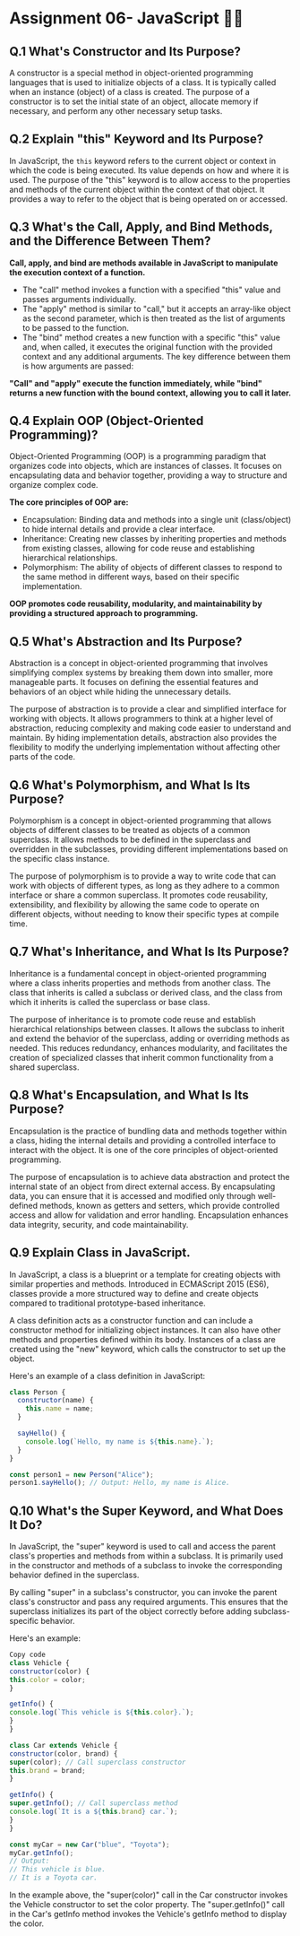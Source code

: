 # Assignment 06- JavaScript 📕🚀

## Q.1 What's Constructor and Its Purpose?

A constructor is a special method in object-oriented programming languages that is used to initialize objects of a class. It is typically called when an instance (object) of a class is created. The purpose of a constructor is to set the initial state of an object, allocate memory if necessary, and perform any other necessary setup tasks.

## Q.2 Explain "this" Keyword and Its Purpose?

In JavaScript, the `this` keyword refers to the current object or context in which the code is being executed. Its value depends on how and where it is used. The purpose of the "this" keyword is to allow access to the properties and methods of the current object within the context of that object. It provides a way to refer to the object that is being operated on or accessed.

## Q.3 What's the Call, Apply, and Bind Methods, and the Difference Between Them?

**Call, apply, and bind are methods available in JavaScript to manipulate the execution context of a function.**

- The "call" method invokes a function with a specified "this" value and passes arguments individually.
- The "apply" method is similar to "call," but it accepts an array-like object as the second parameter, which is then treated as the list of arguments to be passed to the function.
- The "bind" method creates a new function with a specific "this" value and, when called, it executes the original function with the provided context and any additional arguments.
  The key difference between them is how arguments are passed:

**"Call" and "apply" execute the function immediately, while "bind" returns a new function with the bound context, allowing you to call it later.**

## Q.4 Explain OOP (Object-Oriented Programming)?

Object-Oriented Programming (OOP) is a programming paradigm that organizes code into objects, which are instances of classes. It focuses on encapsulating data and behavior together, providing a way to structure and organize complex code.

**The core principles of OOP are:**

- Encapsulation: Binding data and methods into a single unit (class/object) to hide internal details and provide a clear interface.
- Inheritance: Creating new classes by inheriting properties and methods from existing classes, allowing for code reuse and establishing hierarchical relationships.
- Polymorphism: The ability of objects of different classes to respond to the same method in different ways, based on their specific implementation.

**OOP promotes code reusability, modularity, and maintainability by providing a structured approach to programming.**

## Q.5 What's Abstraction and Its Purpose?

Abstraction is a concept in object-oriented programming that involves simplifying complex systems by breaking them down into smaller, more manageable parts. It focuses on defining the essential features and behaviors of an object while hiding the unnecessary details.

The purpose of abstraction is to provide a clear and simplified interface for working with objects. It allows programmers to think at a higher level of abstraction, reducing complexity and making code easier to understand and maintain. By hiding implementation details, abstraction also provides the flexibility to modify the underlying implementation without affecting other parts of the code.

## Q.6 What's Polymorphism, and What Is Its Purpose?

Polymorphism is a concept in object-oriented programming that allows objects of different classes to be treated as objects of a common superclass. It allows methods to be defined in the superclass and overridden in the subclasses, providing different implementations based on the specific class instance.

The purpose of polymorphism is to provide a way to write code that can work with objects of different types, as long as they adhere to a common interface or share a common superclass. It promotes code reusability, extensibility, and flexibility by allowing the same code to operate on different objects, without needing to know their specific types at compile time.

## Q.7 What's Inheritance, and What Is Its Purpose?

Inheritance is a fundamental concept in object-oriented programming where a class inherits properties and methods from another class. The class that inherits is called a subclass or derived class, and the class from which it inherits is called the superclass or base class.

The purpose of inheritance is to promote code reuse and establish hierarchical relationships between classes. It allows the subclass to inherit and extend the behavior of the superclass, adding or overriding methods as needed. This reduces redundancy, enhances modularity, and facilitates the creation of specialized classes that inherit common functionality from a shared superclass.

## Q.8 What's Encapsulation, and What Is Its Purpose?

Encapsulation is the practice of bundling data and methods together within a class, hiding the internal details and providing a controlled interface to interact with the object. It is one of the core principles of object-oriented programming.

The purpose of encapsulation is to achieve data abstraction and protect the internal state of an object from direct external access. By encapsulating data, you can ensure that it is accessed and modified only through well-defined methods, known as getters and setters, which provide controlled access and allow for validation and error handling. Encapsulation enhances data integrity, security, and code maintainability.

## Q.9 Explain Class in JavaScript.

In JavaScript, a class is a blueprint or a template for creating objects with similar properties and methods. Introduced in ECMAScript 2015 (ES6), classes provide a more structured way to define and create objects compared to traditional prototype-based inheritance.

A class definition acts as a constructor function and can include a constructor method for initializing object instances. It can also have other methods and properties defined within its body. Instances of a class are created using the "new" keyword, which calls the constructor to set up the object.

Here's an example of a class definition in JavaScript:

```javascript
class Person {
  constructor(name) {
    this.name = name;
  }

  sayHello() {
    console.log(`Hello, my name is ${this.name}.`);
  }
}

const person1 = new Person("Alice");
person1.sayHello(); // Output: Hello, my name is Alice.
```

## Q.10 What's the Super Keyword, and What Does It Do?

In JavaScript, the "super" keyword is used to call and access the parent class's properties and methods from within a subclass. It is primarily used in the constructor and methods of a subclass to invoke the corresponding behavior defined in the superclass.

By calling "super" in a subclass's constructor, you can invoke the parent class's constructor and pass any required arguments. This ensures that the superclass initializes its part of the object correctly before adding subclass-specific behavior.

Here's an example:

```javascript
Copy code
class Vehicle {
constructor(color) {
this.color = color;
}

getInfo() {
console.log(`This vehicle is ${this.color}.`);
}
}

class Car extends Vehicle {
constructor(color, brand) {
super(color); // Call superclass constructor
this.brand = brand;
}

getInfo() {
super.getInfo(); // Call superclass method
console.log(`It is a ${this.brand} car.`);
}
}

const myCar = new Car("blue", "Toyota");
myCar.getInfo();
// Output:
// This vehicle is blue.
// It is a Toyota car.
```

In the example above, the "super(color)" call in the Car constructor invokes the Vehicle constructor to set the color property. The "super.getInfo()" call in the Car's getInfo method invokes the Vehicle's getInfo method to display the color.
